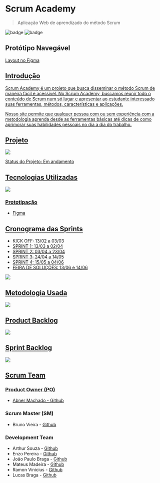 # Scrum Academy
> Aplicação Web de aprendizado do método Scrum

![badge](https://img.shields.io/github/license/ColossusAPI/ScrumAcademy)
![badge](https://img.shields.io/github/last-commit/ColossusAPI/ScrumAcademy)

## Protótipo Navegável
<a href='https://www.figma.com/proto/ewL2jXtv7lNXuCTD0vVmnC/Scrum-Academy?node-id=284-145&scaling=min-zoom&page-id=0%3A1&starting-point-node-id=60%3A122' > Layout no Figma

## Introdução
Scrum Academy é um projeto que busca disseminar o método Scrum de maneira fácil e acessível. No Scrum Academy, buscamos reunir todo o conteúdo de Scrum num só lugar e apresentar ao estudante interessado suas ferramentas, métodos, características e aplicações.

Nosso site permite que qualquer pessoa com ou sem experiência com a metodologia aprenda desde as ferramentas básicas até dicas de como aprimorar suas habilidades pessoais no dia a dia do trabalho.

## Projeto
<img src='objetivo.png' >

Status do Projeto: Em andamento <br>

## Tecnologias Utilizadas

<img src='tecnologias.png' >

### Prototipação
* Figma

## Cronograma das Sprints
- KICK OFF: 13/02 a 03/03
- SPRINT 1: 13/03 a 02/04
- SPRINT 2: 03/04 a 23/04
- SPRINT 3: 24/04 a 14/05
- SPRINT 4: 15/05 a 04/06
- FEIRA DE SOLUÇÕES: 13/06 e 14/06

<img src='cronograma.png' >

## Metodologia Usada
<img src='metodologia.png' >

## Product Backlog
<img src='backlog.png' >

## Sprint Backlog
<img src='sprintbacklog.png' >


## Scrum Team
### Product Owner (PO)
* Abner Machado - [Github](https://github.com/abner-machado)
### Scrum Master (SM)
* Bruno Vieira - [Github](https://github.com/BrunoVieira30)
### Development Team
* Arthur Souza - [Github](https://github.com/Meowo2)
* Enzo Pereira - [Github](https://github.com/Enzopereira01)
* João Paulo Braga - [Github](https://github.com/jpbragac)
* Mateus Madeira - [Github](https://github.com/mafemad)
* Ramon Vinicius - [Github](https://github.com/RamonVSL)
* Lucas Braga - [Github](https://github.com/lucasteixeirabraga)
